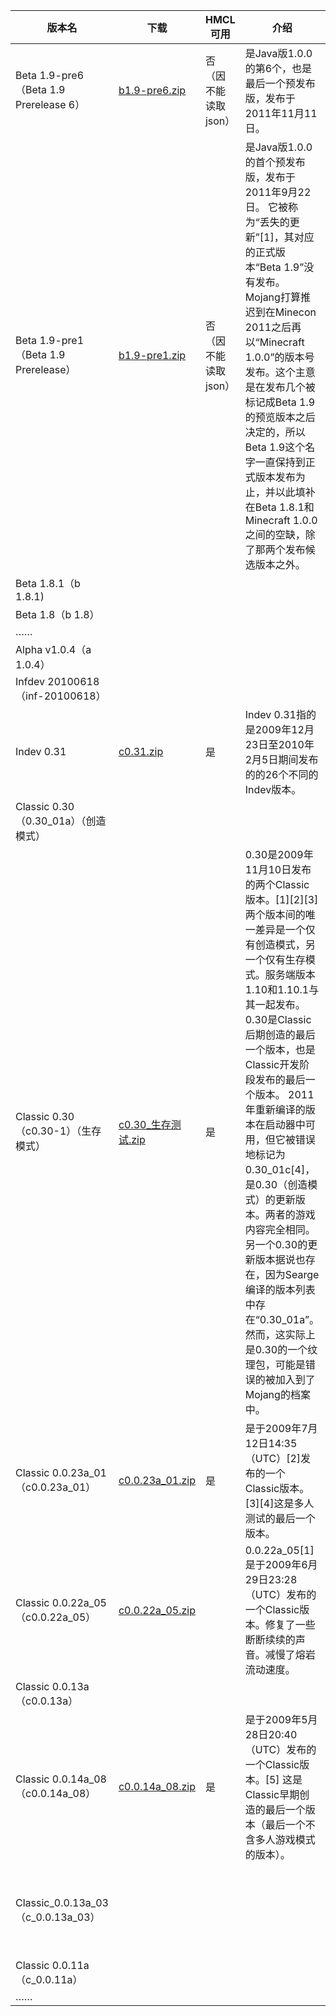 | 版本名                                  | 下载                                        | HMCL可用       | 介绍                                                                                                                                                                                                                                                                                                           | 发布时间                        | 来源   | minecraft wiki 链接                                                    |
|--------------------------------------|-------------------------------------------|--------------|--------------------------------------------------------------------------------------------------------------------------------------------------------------------------------------------------------------------------------------------------------------------------------------------------------------|-----------------------------|------|----------------------------------------------------------------------|
| Beta 1.9-pre6（Beta 1.9 Prerelease 6） | [b1.9-pre6.zip](/f/远古版/b1.9-pre6.zip)     | 否（因不能读取json） | 是Java版1.0.0的第6个，也是最后一个预发布版，发布于2011年11月11日。                                                                                                                                                                                                                                                                   | 11/11/11                    | PCL2 | https://minecraft.fandom.com/zh/wiki/Java%E7%89%88Beta_1.9-pre6      |
| Beta 1.9-pre1（Beta 1.9 Prerelease）   | [b1.9-pre1.zip](/f/远古版/b1.9-pre1.zip)     | 否（因不能读取json） | 是Java版1.0.0的首个预发布版，发布于2011年9月22日。 它被称为“丢失的更新”[1]，其对应的正式版本“Beta 1.9”没有发布。 Mojang打算推迟到在Minecon 2011之后再以“Minecraft 1.0.0”的版本号发布。这个主意是在发布几个被标记成Beta 1.9的预览版本之后决定的，所以Beta 1.9这个名字一直保持到正式版本发布为止，并以此填补在Beta 1.8.1和Minecraft 1.0.0之间的空缺，除了那两个发布候选版本之外。                                                               | 9/22/11                     | PCL2 | https://minecraft.fandom.com/zh/wiki/Java%E7%89%88Beta_1.9-pre1      |
| Beta 1.8.1（b 1.8.1)                  |                                           |              |                                                                                                                                                                                                                                                                                                              | 9/19/11                     |      |                                                                      |
| Beta 1.8（b 1.8）                      |                                           |              |                                                                                                                                                                                                                                                                                                              | 9/15/11                     |      |                                                                      |
| ……                                   |                                           |              |                                                                                                                                                                                                                                                                                                              |                             |      |                                                                      |
| Alpha v1.0.4（a 1.0.4）                |                                           |              |                                                                                                                                                                                                                                                                                                              | 7/9/10                      |      |                                                                      |
| Infdev 20100618（inf-20100618）        |                                           |              |                                                                                                                                                                                                                                                                                                              | 6/18/10                     |      |                                                                      |
| Indev 0.31                           | [c0.31.zip](/f/远古版/c0.31.zip)             | 是            | Indev 0.31指的是2009年12月23日至2010年2月5日期间发布的的26个不同的Indev版本。                                                                                                                                                                                                                                                       | 	2010年1月30日                 | PCL2 | https://minecraft.fandom.com/zh/wiki/Java%E7%89%88Indev_0.31         |
| Classic 0.30（0.30_01a）（创造模式）         |                                           |              |                                                                                                                                                                                                                                                                                                              | 11/10/09                    |      |                                                                      |
| Classic 0.30（c0.30-1）（生存模式）          | [c0.30_生存测试.zip](/f/远古版/c0.30_生存测试.zip)   | 是            | 0.30是2009年11月10日发布的两个Classic版本。[1][2][3] 两个版本间的唯一差异是一个仅有创造模式，另一个仅有生存模式。服务端版本1.10和1.10.1与其一起发布。0.30是Classic后期创造的最后一个版本，也是Classic开发阶段发布的最后一个版本。 2011年重新编译的版本在启动器中可用，但它被错误地标记为0.30_01c[4]，是0.30（创造模式）的更新版本。两者的游戏内容完全相同。另一个0.30的更新版本据说也存在，因为Searge编译的版本列表中存在“0.30_01a”。然而，这实际上是0.30的一个纹理包，可能是错误的被加入到了Mojang的档案中。 | 11/10/09                    | PCL2 | https://minecraft.fandom.com/zh/wiki/Java%E7%89%88Classic_0.30       |
| Classic 0.0.23a_01（c0.0.23a_01）      | [c0.0.23a_01.zip](/f/远古版/c0.0.23a_01.zip) | 是            | 是于2009年7月12日14:35（UTC）[2]发布的一个Classic版本。[3][4]这是多人测试的最后一个版本。                                                                                                                                                                                                                                                 | 7/12/09                     | PCL2 | https://minecraft.fandom.com/zh/wiki/Java%E7%89%88Classic_0.0.23a_01 |
| Classic 0.0.22a_05（c0.0.22a_05）      | [c0.0.22a_05.zip](/f/远古版/c0.0.22a_05.zip) |              | 0.0.22a_05[1]是于2009年6月29日23:28（UTC）发布的一个Classic版本。修复了一些断断续续的声音。减慢了熔岩流动速度。                                                                                                                                                                                                                                    | 6/29/09                     |      | https://minecraft.fandom.com/zh/wiki/Java%E7%89%88Classic_0.0.22a_05 |
| Classic 0.0.13a（c0.0.13a）            |                                           |              |                                                                                                                                                                                                                                                                                                              | 5/22/09                     |      |                                                                      |
| Classic 0.0.14a_08（c0.0.14a_08）      | [c0.0.14a_08.zip](/f/远古版/c0.0.14a_08.zip) | 是            | 是于2009年5月28日20:40（UTC）发布的一个Classic版本。[5] 这是Classic早期创造的最后一个版本（最后一个不含多人游戏模式的版本）。                                                                                                                                                                                                                              | 5/28/09                     | PCL2 | https://minecraft.fandom.com/zh/wiki/Java%E7%89%88Classic_0.0.14a_08 |
| Classic_0.0.13a_03（c_0.0.13a_03）     |                                           |              |                                                                                                                                                                                                                                                                                                              | 原版:2009年5月23日启动器版:2013年8月6日 |      |                                                                      |
| Classic 0.0.11a（c_0.0.11a）           | [](/f/远古版/)                               |              |                                                                                                                                                                                                                                                                                                              | 5/17/09                     |      |                                                                      |
| ……                                   |                                           |              |                                                                                                                                                                                                                                                                                                              |                             |      |                                                                      |
